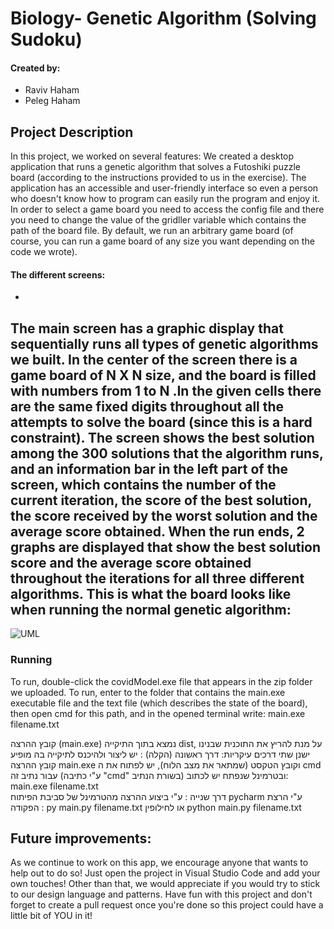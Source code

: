 # Biology- Genetic Algorithm (Solving Sudoku)

#### Created by:
- Raviv Haham
- Peleg Haham

Project Description
-
In this project, we worked on several features:
We created a desktop application that runs a genetic algorithm that solves a Futoshiki puzzle board (according to the instructions provided to us in the exercise).
The application has an accessible and user-friendly interface so even a person who doesn't know how to program can easily run the program and enjoy it.
In order to select a game board you need to access the config file and there you need to change the value of the gridller variable which contains the path of the board file. By default, we run an arbitrary game board (of course, you can run a game board of any size you want depending on the code we wrote).


#### The different screens:
-
The main screen has a graphic display that sequentially runs all types of genetic algorithms we built. In the center of the screen there is a game board of N X N size, and the board is filled with numbers from 1 to N .In the given cells there are the same fixed digits throughout all the attempts to solve the board (since this is a hard constraint).
The screen shows the best solution among the 300 solutions that the algorithm runs, and an information bar in the left part of the screen, which contains the number of the current iteration, the score of the best solution, the score received by the worst solution and the average score obtained. When the run ends, 2 graphs are displayed that show the best solution score and the average score obtained throughout the iterations for all three different algorithms.
This is what the board looks like when running the normal genetic algorithm:
-
![UML](https://imgur.com/aNS9oJA.png)


### Running
To run, double-click the covidModel.exe file that appears in the zip folder we uploaded.
To run, enter to the folder that contains the main.exe executable file and the text file (which describes the state of the board), then open cmd for this path, and in the opened terminal write: main.exe filename.txt

קובץ ההרצה (main.exe) נמצא בתוך התיקייה dist, על מנת להריץ את התוכנית שבנינו ישנן שתי דרכים עיקריות: 
דרך ראשונה (הקלה) : יש ליצור ולהיכנס לתיקייה בה מופיע קובץ ההרצה main.exe וקובץ הטקסט (שמתאר את מצב הלוח), יש לפתוח את ה cmd עבור נתיב זה (ע"י כתיבה "cmd"
בשורת הנתיב) ובטרמינל שנפתח יש לכתוב: main.exe filename.txt  
דרך שנייה : ע"י ביצוע ההרצה מהטרמינל של סביבת הפיתוח pycharm ע"י הרצת הפקודה : py main.py filename.txt  או לחילופין python main.py filename.txt


## Future improvements:

As we continue to work on this app, we encourage anyone that wants to help out to do so!
Just open the project in Visual Studio Code and add your own touches!
Other than that, we would appreciate if you would try to stick to our design language and patterns.
Have fun with this project and don't forget to create a pull request once you're done so this project could have a little bit of YOU in it!

